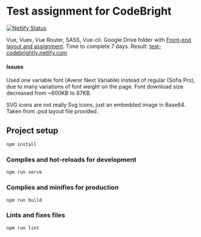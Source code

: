 # Test assignment for CodeBright
[![Netlify Status](https://api.netlify.com/api/v1/badges/17a33a90-1450-46a4-8bdf-7f76ad99b753/deploy-status)](https://app.netlify.com/sites/test-codebrightly/deploys)

Vue, Vuex, Vue Router, SASS, Vue-cli.
Google Drive folder with [Front-end layout and assignment](https://drive.google.com/open?id=1k74EPDtRmDdys6IWYK1yQXqLImxrE5d0).
Time to complete 7 days.
Result: [test-codebrightly.netlify.com](https://test-codebrightly.netlify.com/)

#### Issues
  Used one variable font (Avenir Next Variable)
  instead of regular (Sofia Pro), due to
  many variations of font weight on the page.
  Font download size decreased from ~600KB to 87KB.

  SVG icons are not really Svg icons, just an embedded
  image in Base64. Taken from .psd layout file provided.

## Project setup
```
npm install
```

### Compiles and hot-reloads for development
```
npm run serve
```

### Compiles and minifies for production
```
npm run build
```

### Lints and fixes files
```
npm run lint
```
